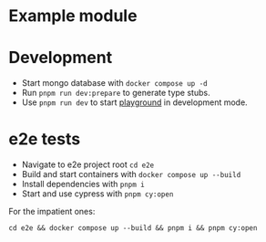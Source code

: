 # Example module


# Development

- Start mongo database with `docker compose up -d`
- Run `pnpm run dev:prepare` to generate type stubs.
- Use `pnpm run dev` to start [playground](playground) in development mode.

# e2e tests

- Navigate to e2e project root `cd e2e`
- Build and start containers with `docker compose up --build`
- Install dependencies with `pnpm i`
- Start and use cypress with `pnpm cy:open`

For the impatient ones: 
	
	cd e2e && docker compose up --build && pnpm i && pnpm cy:open
